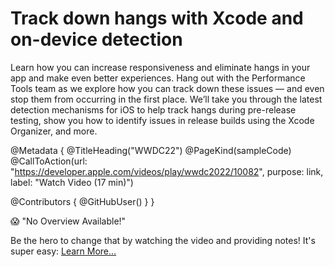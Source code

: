 # Track down hangs with Xcode and on-device detection

Learn how you can increase responsiveness and eliminate hangs in your app and make even better experiences. Hang out with the Performance Tools team as we explore how you can track down these issues — and even stop them from occurring in the first place. We’ll take you through the latest detection mechanisms for iOS to help track hangs during pre-release testing, show you how to identify issues in release builds using the Xcode Organizer, and more.

@Metadata {
   @TitleHeading("WWDC22")
   @PageKind(sampleCode)
   @CallToAction(url: "https://developer.apple.com/videos/play/wwdc2022/10082", purpose: link, label: "Watch Video (17 min)")

   @Contributors {
      @GitHubUser(<replace this with your GitHub handle>)
   }
}

😱 "No Overview Available!"

Be the hero to change that by watching the video and providing notes! It's super easy:
 [Learn More…](https://wwdcnotes.com/documentation/wwdcnotes/contributing)
